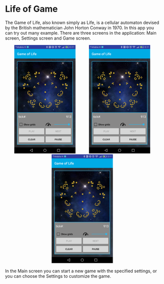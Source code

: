 Life of Game
====
The Game of Life, also known simply as Life, is a cellular automaton devised by the British mathematician John Horton Conway in 1970. In this app you can try out many example. 
There are three screens in the application: Main screen, Settings screen and Game screen.

<div align="center">
    <img src="https://github.com/bodaiboka/test/blob/master/image.png" width="200" hspace="20"/>
    <img src="https://github.com/bodaiboka/test/blob/master/image.png" width="200" hspace="20"/>
    <img src="https://github.com/bodaiboka/test/blob/master/image.png" width="200" hspace="20"/>
</div>

In the Main screen you can start a new game with the specified settings, or you can choose the Settings to customize the game.

